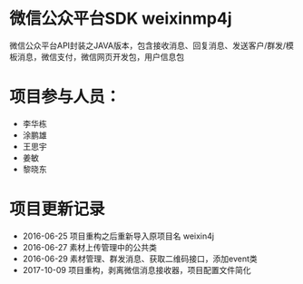 ﻿# 微信公众平台SDK  weixinmp4j 
微信公众平台API封装之JAVA版本，包含接收消息、回复消息、发送客户/群发/模板消息，微信支付，微信网页开发包，用户信息包


# 项目参与人员：
* 李华栋
* 涂鹏雄
* 王思宇
* 姜敏
* 黎晓东

# 项目更新记录
* 2016-06-25 项目重构之后重新导入原项目名 weixin4j
* 2016-06-27 素材上传管理中的公共类
* 2016-06-29 素材管理、群发消息、获取二维码接口，添加event类
* 2017-10-09 项目重构，剥离微信消息接收器，项目配置文件简化